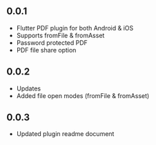 ## 0.0.1

* Flutter PDF plugin for both Android & iOS
* Supports fromFile & fromAsset
* Password protected PDF
* PDF file share option


## 0.0.2

* Updates
* Added file open modes (fromFile & fromAsset)

## 0.0.3
 
 * Updated plugin readme document